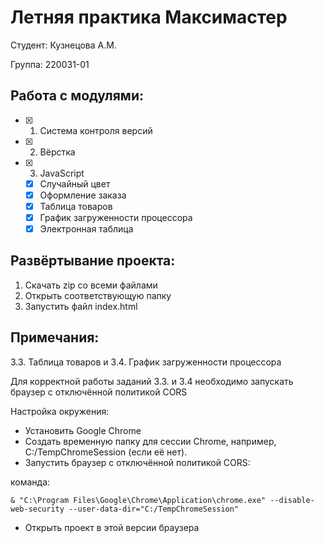 # Летняя практика Максимастер

Студент: Кузнецова А.М.

Группа: 220031-01

## Работа с модулями:
- [x] 1. Система контроля версий
- [x] 2. Вёрстка
- [x] 3. JavaScript
  - [x] Случайный цвет
  - [x] Оформление заказа
  - [x] Таблица товаров
  - [x] График загруженности процессора
  - [x] Электронная таблица

## Развёртывание проекта:

1. Скачать zip со всеми файлами
2. Открыть соответствующую папку
3. Запустить файл index.html

## Примечания:
3.3. Таблица товаров и 3.4. График загруженности процессора

Для корректной работы заданий 3.3. и 3.4 необходимо запускать браузер с отключённой политикой CORS

Настройка окружения:
- Установить Google Chrome
- Создать временную папку для сессии Chrome, например, C:/TempChromeSession (если её нет).
- Запустить браузер с отключённой политикой CORS:

команда:

`& "C:\Program Files\Google\Chrome\Application\chrome.exe" --disable-web-security --user-data-dir="C:/TempChromeSession"`
- Открыть проект в этой версии браузера
